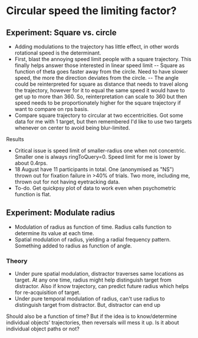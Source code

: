 Circular speed the limiting factor?
==============

## Experiment: Square vs. circle

- Adding modulations to the trajectory has little effect, in other words rotational speed is the determinant.  
- First, blast the annoying speed limit people with a square trajectory. This finally helps answer those interested in linear speed limit
-- Square as function of theta goes faster away from the circle. Need to have slower speed, the more the direction deviates from the circle.
-- The angle could be reinterpreted for square as distance that needs to travel along the trajectory, however for it to equal the same speed it would have to get up to more than 360. So, reinterpretation can scale to 360 but then speed needs to be proportionately higher for the square trajectory if want to compare on rps basis.
- Compare square trajectory to circular at two eccentricities. Got some data for me with 1 target, but then remembered I'd like to use two targets whenever on center to avoid being blur-limited.

Results
- Critical issue is speed limit of smaller-radius one when not concentric. Smaller one is always ringToQuery=0. Speed limit for me is lower by about 0.4rps.
- 18 August have 11 participants in total. One (anonymised as "NS") thrown out for fixation failure in >40% of trials. Two more, including me, thrown out for not having eyetracking data.
- To-do. Get quickpsy plot of data to work even when psychometric function is flat.

## Experiment: Modulate radius

- Modulation of radius as function of time. Radius calls function to determine its value at each time.
- Spatial modulation of radius, yielding a radial frequency pattern. Something added to radius as function of angle.

### Theory
- Under pure spatial modulation, distractor traverses same locations as target. At any one time, radius might help distinguish target from distractor. Also if know trajectory, can predict future radius which helps for re-acquisition of target.
- Under pure temporal modulation of radius, can't use radius to distinguish target from distractor. But, distractor can end up 

Should also be a function of time? But if the idea is to know/determine individual objects' trajectories, then reversals will mess it up.
Is it about individual object paths or not?